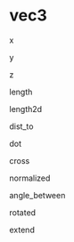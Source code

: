 # vec3

x

y

z

length

length2d

dist\_to

dot

cross

normalized

angle\_between

rotated

extend
